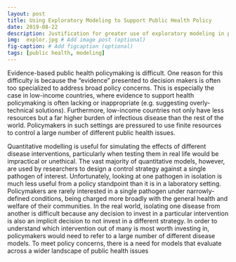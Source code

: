 ```yaml
---
layout: post
title: Using Exploratory Modeling to Support Public Health Policy
date: 2019-08-22
description: Justification for greater use of exploratory modeling in public health policymaking.
img:  explor.jpg # Add image post (optional)
fig-caption: # Add figcaption (optional)
tags: [public health, modeling]
---
```

Evidence-based public health policymaking is difficult. One reason for this difficulty is because the “evidence” presented to decision makers is often too specialized to address broad policy concerns. This is especially the case in low-income countries, where evidence to support health policymaking is often lacking or inappropriate (e.g. suggesting overly-technical solutions). Furthermore, low-income countries not only have less resources but a far higher burden of infectious disease than the rest of the world. Policymakers in such settings are pressured to use finite resources to control a large number of different public health issues.

Quantitative modelling is useful for simulating the effects of different disease interventions, particularly when testing them in real life would be impractical or unethical. The vast majority of quantitative models, however, are used by researchers to design a control strategy against a single pathogen of interest. Unfortunately, looking at one pathogen in isolation is much less useful from a policy standpoint than it is in a laboratory setting. Policymakers are rarely interested in a single pathogen under narrowly-defined conditions, being charged more broadly with the general health and welfare of their communities. In the real world, isolating one disease from another is difficult because any decision to invest in a particular intervention is also an implicit decision to not invest in a different strategy. In order to understand which intervention out of many is most worth investing in, policymakers would need to refer to a large number of different disease models. To meet policy concerns, there is a need for models that evaluate across a wider landscape of public health issues

